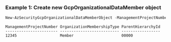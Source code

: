 ### Example 1: Create new GcpOrganizationalDataMember object
```powershell
New-AzSecurityGcpOrganizationalDataMemberObject -ManagementProjectNumber "12345" -ParentHierarchyId "00000"
```

```output
ManagementProjectNumber OrganizationMembershipType ParentHierarchyId
----------------------- -------------------------- -----------------
12345                   Member                     00000
```


